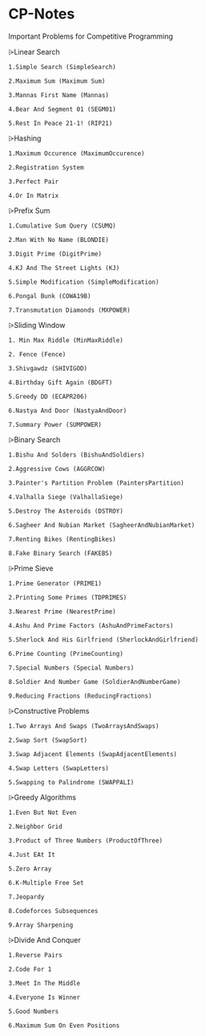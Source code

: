 # CP-Notes
Important Problems for Competitive Programming

⩥Linear Search

    1.Simple Search (SimpleSearch)
    
    2.Maximum Sum (Maximum Sum)
    
    3.Mannas First Name (Mannas)
    
    4.Bear And Segment 01 (SEGM01)
    
    5.Rest In Peace 21-1! (RIP21)
    
    
⩥Hashing 

    1.Maximum Occurence (MaximumOccurence)
    
    2.Registration System
    
    3.Perfect Pair 
    
    4.Or In Matrix
    
    
⩥Prefix Sum

    1.Cumulative Sum Query (CSUMQ)
    
    2.Man With No Name (BLONDIE)
    
    3.Digit Prime (DigitPrime)
    
    4.KJ And The Street Lights (KJ)
    
    5.Simple Modification (SimpleModification)
    
    6.Pongal Bunk (COWA19B)
    
    7.Transmutation Diamonds (MXPOWER)
    
    
⩥Sliding Window

    1. Min Max Riddle (MinMaxRiddle)
    
    2. Fence (Fence)
    
    3.Shivgawdz (SHIVIGOD)
    
    4.Birthday Gift Again (BDGFT)
    
    5.Greedy DD (ECAPR206)
    
    6.Nastya And Door (NastyaAndDoor)
    
    7.Summary Power (SUMPOWER)
    

⩥Binary Search

    1.Bishu And Solders (BishuAndSoldiers)
    
    2.Aggressive Cows (AGGRCOW)
    
    3.Painter's Partition Problem (PaintersPartition)
    
    4.Valhalla Siege (ValhallaSiege)
    
    5.Destroy The Asteroids (DSTROY)
    
    6.Sagheer And Nubian Market (SagheerAndNubianMarket)
    
    7.Renting Bikes (RentingBikes)
    
    8.Fake Binary Search (FAKEBS)
    
     
⩥Prime Sieve

    1.Prime Generator (PRIME1)
    
    2.Printing Some Primes (TDPRIMES)
    
    3.Nearest Prime (NearestPrime)
    
    4.Ashu And Prime Factors (AshuAndPrimeFactors)
    
    5.Sherlock And His Girlfriend (SherlockAndGirlfriend)
    
    6.Prime Counting (PrimeCounting)
    
    7.Special Numbers (Special Numbers)
    
    8.Soldier And Number Game (SoldierAndNumberGame)
    
    9.Reducing Fractions (ReducingFractions)
    
    
⩥Constructive Problems

    1.Two Arrays And Swaps (TwoArraysAndSwaps)
    
    2.Swap Sort (SwapSort)
    
    3.Swap Adjacent Elements (SwapAdjacentElements)
    
    4.Swap Letters (SwapLetters)
    
    5.Swapping to Palindrome (SWAPPALI)
    
    
⩥Greedy Algorithms

    1.Even But Not Even
    
    2.Neighbor Grid
    
    3.Product of Three Numbers (ProductOfThree)
    
    4.Just EAt It
    
    5.Zero Array
    
    6.K-Multiple Free Set
    
    7.Jeopardy
    
    8.Codeforces Subsequences
    
    9.Array Sharpening
    
    
⩥Divide And Conquer

    1.Reverse Pairs
    
    2.Code For 1
    
    3.Meet In The Middle
    
    4.Everyone Is Winner
    
    5.Good Numbers
    
    6.Maximum Sum On Even Positions
    
    
    



